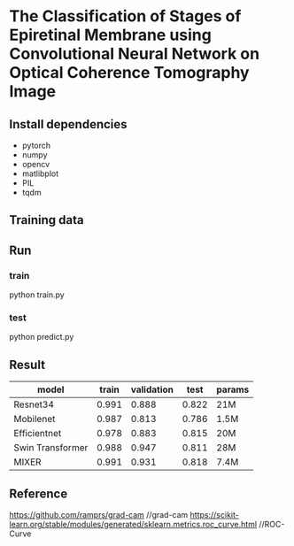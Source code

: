 # The Classification of Stages of Epiretinal Membrane using Convolutional Neural Network on Optical Coherence Tomography Image

## Install dependencies
- pytorch
- numpy
- opencv
- matlibplot
- PIL
- tqdm

## Training data

## Run
### train
python train.py
### test
python predict.py

## Result

|     model   | train | validation |  test | params | 
| ----------- | ----- | ---------- | ----- | ------ |
| Resnet34 | 0.991 |    0.888   | 0.822 |    21M    |
| Mobilenet | 0.987 |   0.813  | 0.786 |    1.5M    |
| Efficientnet | 0.978 |  0.883  | 0.815 |   20M    | 
|  Swin Transformer | 0.988 | 0.947 | 0.811 |  28M  |
|   MIXER   | 0.991 |   0.931   | 0.818 |   7.4M    |

## Reference
https://github.com/ramprs/grad-cam //grad-cam
https://scikit-learn.org/stable/modules/generated/sklearn.metrics.roc_curve.html //ROC-Curve
